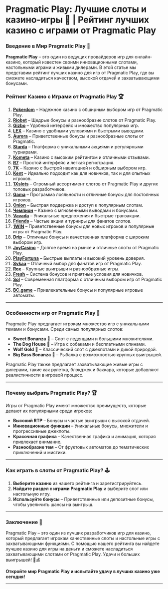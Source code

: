 # Pragmatic Play: Лучшие слоты и казино-игры 🎉 | Рейтинг лучших казино с играми от Pragmatic Play  

### Введение в Мир Pragmatic Play 🎯

**Pragmatic Play** – это один из ведущих провайдеров игр для онлайн-казино, который известен своими инновационными слотами, настольными играми и живыми дилерами. В этой статье мы представим рейтинг лучших казино для игр от Pragmatic Play, где вы сможете насладиться качеством, высокой отдачей и захватывающими бонусами.

### Рейтинг Казино с Играми от Pragmatic Play 🏆

1. **[Pokerdom](https://brandplay.link/4k77v2yx)** – Надежное казино с обширным выбором игр от Pragmatic Play.
2. **[Riobet](https://brandplay.link/7xBLTPyj)** – Щедрые бонусы и разнообразие слотов от Pragmatic Play.
3. **[Gizbo](https://brandplay.link/bprXw4YV)** – Удобный интерфейс и множество популярных игр.
4. **[LEX](https://brandplay.link/zW4hdDFV)** – Казино с удобными условиями и быстрыми выводами.
5. **[Aurora](https://10trafic-stat2.com/click/668546556bcc6313411604bd/6766/13032/subaccount)** – Приветственные бонусы и разнообразные слоты от Pragmatic.
6. **[Starda](https://brandplay.link/fB7xwRFL)** – Платформа с уникальными акциями и регулярными турнирами.
7. **[Kometa](https://brandplay.link/8ZymQJV8)** – Казино с высоким рейтингом и отличными отзывами.
8. **[R7](https://brandplay.link/bMd3Yjsw)** – Простой интерфейс и легкая регистрация.
9. **[7K](https://brandplay.link/BvQyFShp)** – Казино с быстрой навигацией и обширным выбором игр.
10. **[Kent](https://brandplay.link/Fv2WP3js)** – Идеально подходит как для новичков, так и для опытных игроков.
11. **[1Xslots](https://brandplay.link/hSB1khtr)** – Огромный ассортимент слотов от Pragmatic Play и других топовых разработчиков.
12. **[Gama](https://brandplay.link/j6NMKsDz)** – Программа лояльности и отличные бонусы для постоянных игроков.
13. **[Onion](https://brandplay.link/zBGRVpQ9)** – Быстрая поддержка и доступ к популярным слотам.
14. **[Чемпион](https://temon-gter.cfd/go/lRq?p80412p304504pcc44t17455)** – Казино с мгновенными выводами и бонусами.
15. **[Vavada](https://vavadapartner.pro/?promo=ea5c9275-6854-4505-94fc-95ab18221945-linkb2)** – Уникальные предложения и быстрые транзакции.
16. **[Friends](https://gofriends.vc/linkb2)** – Частые акции и турниры для фанатов слотов.
17. **[1WIN](https://brandplay.link/smXVpBbG)** – Приветственные бонусы для новых игроков и популярные игры от Pragmatic Play.
18. **[Drip](https://drp-ircp01.com/c07e6a3db)** – Отличные бонусы и качественная платформа с широким выбором игр.
19. **[JoyCasino](https://rpc30.call2me.pro/?/ru/registration?apkpop=0&partner=p24970p3291217pc98f)** – Долгое время на рынке и отличные слоты от Pragmatic Play.
20. **[PlayFortuna](https://fortunapromo.net/alt/playfortuna/registration?0dc4a9362a71feb7e3f165fb8e766f70)** – Быстрые выплаты и высокий уровень доверия.
21. **[Sykaa](https://s-two-way.com/?source=linkb2&pid=30697)** – Отличный выбор для фанатов игр от Pragmatic Play.
22. **[Rox](https://rox-pvwfpjgcxe.com/cb1ee18a5)** – Крупные выигрыши и разнообразные игры.
23. **[Fresh](https://fresh-eumwkxwao.com/c3f7b485d)** – Система бонусов и приятные условия для новичков.
24. **[Sol](https://sol-mmtdzfbaco.com/cb2415bca)** – Современная платформа с отличным выбором игр от Pragmatic Play.
25. **[BC.game](https://partnerbcgame.com/dcc53d441)** – Привлекательные бонусы и популярные игровые автоматы.

---

### Особенности игр от Pragmatic Play 🎰

Pragmatic Play предлагает игрокам множество игр с уникальными темами и бонусами. Среди самых популярных слотов:

- **Sweet Bonanza** 🍬 – Слот с леденцами и большими множителями.
- **The Dog House** 🐾 – Игра с собаками и бесплатными спинами.
- **Wolf Gold** 🐺 – Классический слот с джекпотами и дикой природой.
- **Big Bass Bonanza** 🎣 – Рыбалка с возможностью крупных выигрышей.

Pragmatic Play также предлагает захватывающие живые игры с дилерами, такие как рулетка, блэкджек и баккара, которые добавляют реалистичности в игровой процесс.

---

### Почему выбрать Pragmatic Play? 🏆

Игры от Pragmatic Play имеют множество преимуществ, которые делают их популярными среди игроков:

- **Высокий RTP** – Бонусы и частые выигрыши с высокой отдачей.
- **Инновационные функции** – Уникальные бонусы, множители и прогрессивные джекпоты.
- **Красочная графика** – Качественная графика и анимация, которая привлекает внимание.
- **Разнообразие тем** – От фруктовых автоматов до тематических приключений и мистики.

---

### Как играть в слоты от Pragmatic Play? 🕹️

1. **Выберите казино** из нашего рейтинга и зарегистрируйтесь.
2. **Найдите раздел с играми Pragmatic Play** и выберите слот или настольную игру.
3. **Используйте бонусы** – Приветственные или депозитные бонусы, чтобы увеличить шансы на выигрыш.

---

### Заключение 📝

Pragmatic Play – это один из лучших разработчиков игр для казино, который предлагает игрокам качественные слоты и настольные игры с захватывающими функциями. С помощью нашего рейтинга вы найдете лучшее казино для игры на деньги и сможете насладиться захватывающими слотами от Pragmatic Play. Удачи и больших выигрышей! 🎰💰

**Откройте мир Pragmatic Play и испытайте удачу в лучших казино уже сегодня!**

---

